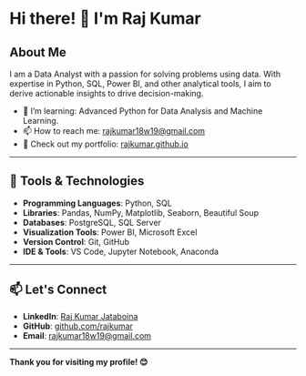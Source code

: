 # Hi there! 👋 I'm Raj Kumar

## About Me
I am a Data Analyst with a passion for solving problems using data. With expertise in Python, SQL, Power BI, and other analytical tools, I aim to derive actionable insights to drive decision-making.


- 🌱 I’m learning: Advanced Python for Data Analysis and Machine Learning.
- 📫 How to reach me: [rajkumar18w19@gmail.com](mailto:rajkumar18w19@gmail.com)
- 💼 Check out my portfolio: [rajkumar.github.io](https://rajkumar.github.io)

---

## 🔧 Tools & Technologies
- **Programming Languages**: Python, SQL
- **Libraries**: Pandas, NumPy, Matplotlib, Seaborn, Beautiful Soup
- **Databases**: PostgreSQL, SQL Server
- **Visualization Tools**: Power BI, Microsoft Excel
- **Version Control**: Git, GitHub
- **IDE & Tools**: VS Code, Jupyter Notebook, Anaconda

---

## 📫 Let's Connect
- **LinkedIn**: [Raj Kumar Jataboina](https://www.linkedin.com/in/rajkumar-jataboina-b148a8251/)
- **GitHub**: [github.com/rajkumar](https://github.com/rajkumar)
- **Email**: [rajkumar18w19@gmail.com](mailto:rajkumar18w19@gmail.com)

---

**Thank you for visiting my profile! 😊**
